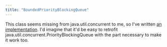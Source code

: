 ```yaml
---
title: "BoundedPriorityBlockingQueue"
---
```

<p>This class seems missing from java.util.concurrent to me, so I've written <a href="https://github.com/alexec/concurrent/blob/master/src/main/java/com/alexecollins/concurrent/BoundedPriorityBlockingQueue.java">an implementation</a>. I'd imagine that it'd be easy to retrofit java.util.concurrent.PriorityBlockingQueue with the part necessary to make it work too.</p>
